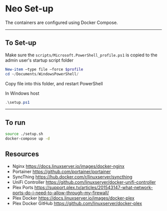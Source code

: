 # Neo Set-up

The containers are configured using Docker Compose.

----

## To Set-up

Make sure the `scripts/Microsoft.PowerShell_profile.ps1` is copied to the admin user's startup script folder

```PowerShell
New-item –type file –force $profile
cd ~/Documents/WindowsPowerShell/
```

Copy file into this folder, and restart PowerShell

In Windows host

```PowerShell
.\setup.ps1
```

----

## To run

```sh
source ./setup.sh
docker-compose up -d
```

## Resources
- Nginx https://docs.linuxserver.io/images/docker-nginx
- Portainer https://github.com/portainer/portainer
- SyncThing https://hub.docker.com/r/linuxserver/syncthing
- UniFi Controller  https://github.com/linuxserver/docker-unifi-controller
- Plex Ports https://support.plex.tv/articles/201543147-what-network-ports-do-i-need-to-allow-through-my-firewall/
- Plex Docker https://docs.linuxserver.io/images/docker-plex
- Plex Docker GitHub https://github.com/linuxserver/docker-plex
